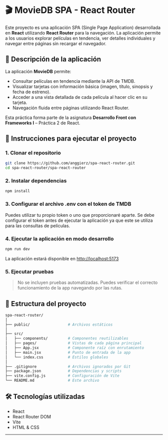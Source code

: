 # 🎬 MovieDB SPA - React Router

Este proyecto es una aplicación SPA (Single Page Application) desarrollada en **React** utilizando **React Router** para la navegación. La aplicación permite a los usuarios explorar películas en tendencia, ver detalles individuales y navegar entre páginas sin recargar el navegador.

## 📌 Descripción de la aplicación

La aplicación **MovieDB** permite:

- Consultar películas en tendencia mediante la API de TMDB.
- Visualizar tarjetas con información básica (imagen, título, sinopsis y fecha de estreno).
- Acceder a una vista detallada de cada película al hacer clic en su tarjeta.
- Navegación fluida entre páginas utilizando React Router.

Esta práctica forma parte de la asignatura **Desarrollo Front con Frameworks I** – Práctica 2 de React.

## 🚀 Instrucciones para ejecutar el proyecto

### 1. Clonar el repositorio

```bash
git clone https://github.com/anggierz/spa-react-router.git
cd spa-react-router/spa-react-router
```

### 2. Instalar dependencias

```bash
npm install
```

### 3. Configurar el archivo .env con el token de TMDB

Puedes utilizar tu propio token o uno que proporcionaré aparte. Se debe configurar el token antes de ejecutar la aplicación
ya que este se utiliza para las consultas de películas.

### 4. Ejecutar la aplicación en modo desarrollo

```bash
npm run dev
```

La aplicación estará disponible en [http://localhost:5173](http://localhost:5173)

### 5. Ejecutar pruebas

> No se incluyen pruebas automatizadas. Puedes verificar el correcto funcionamiento de la app navegando por las rutas.

## 📁 Estructura del proyecto

```bash
spa-react-router/
│
├── public/                 # Archivos estáticos
│
├── src/
│   ├── components/         # Componentes reutilizables
│   ├── pages/              # Vistas de cada página principal
│   ├── App.jsx             # Componente raíz con enrutamiento
│   ├── main.jsx            # Punto de entrada de la app
│   └── index.css           # Estilos globales
│
├── .gitignore              # Archivos ignorados por Git
├── package.json            # Dependencias y scripts
├── vite.config.js          # Configuración de Vite
└── README.md               # Este archivo
```

## 🛠️ Tecnologías utilizadas

- React
- React Router DOM
- Vite
- HTML & CSS

---

